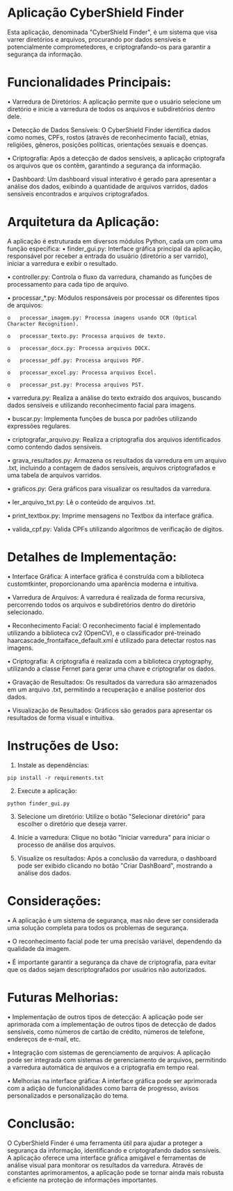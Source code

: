 # Aplicação CyberShield Finder
Esta aplicação, denominada "CyberShield Finder", é um sistema que visa varrer diretórios e arquivos, procurando por dados sensíveis e potencialmente comprometedores, e criptografando-os para garantir a segurança da informação.
    
# Funcionalidades Principais:
•	Varredura de Diretórios: A aplicação permite que o usuário selecione um diretório e inicie a varredura de todos os arquivos e subdiretórios dentro dele.

•	Detecção de Dados Sensíveis: O CyberShield Finder identifica dados como nomes, CPFs, rostos (através de reconhecimento facial), etnias, religiões, gêneros, posições políticas, orientações sexuais e doenças.

•	Criptografia: Após a detecção de dados sensíveis, a aplicação criptografa os arquivos que os contêm, garantindo a segurança da informação.

•	Dashboard: Um dashboard visual interativo é gerado para apresentar a análise dos dados, exibindo a quantidade de arquivos varridos, dados sensíveis encontrados e arquivos criptografados.

# Arquitetura da Aplicação:
A aplicação é estruturada em diversos módulos Python, cada um com uma função específica:
•	finder_gui.py: Interface gráfica principal da aplicação, responsável por receber a entrada do usuário (diretório a ser varrido), iniciar a varredura e exibir o resultado.

•	controller.py: Controla o fluxo da varredura, chamando as funções de processamento para cada tipo de arquivo.

•	processar_*.py: Módulos responsáveis por processar os diferentes tipos de arquivos:

    o	processar_imagem.py: Processa imagens usando OCR (Optical Character Recognition).
    
    o	processar_texto.py: Processa arquivos de texto.
    
    o	processar_docx.py: Processa arquivos DOCX.
    
    o	processar_pdf.py: Processa arquivos PDF.
    
    o	processar_excel.py: Processa arquivos Excel.
    
    o	processar_pst.py: Processa arquivos PST.
    
•	varredura.py: Realiza a análise do texto extraído dos arquivos, buscando dados sensíveis e utilizando reconhecimento facial para imagens.

•	buscar.py: Implementa funções de busca por padrões utilizando expressões regulares.

•	criptografar_arquivo.py: Realiza a criptografia dos arquivos identificados como contendo dados sensíveis.

•	grava_resultados.py: Armazena os resultados da varredura em um arquivo .txt, incluindo a contagem de dados sensíveis, arquivos criptografados e uma tabela de arquivos varridos.

•	graficos.py: Gera gráficos para visualizar os resultados da varredura.

•	ler_arquivo_txt.py: Lê o conteúdo de arquivos .txt.

•	print_textbox.py: Imprime mensagens no Textbox da interface gráfica.

•	valida_cpf.py: Valida CPFs utilizando algoritmos de verificação de dígitos.

    
# Detalhes de Implementação:
•	Interface Gráfica: A interface gráfica é construída com a biblioteca customtkinter, proporcionando uma aparência moderna e intuitiva.

•	Varredura de Arquivos: A varredura é realizada de forma recursiva, percorrendo todos os arquivos e subdiretórios dentro do diretório selecionado.

•	Reconhecimento Facial: O reconhecimento facial é implementado utilizando a biblioteca cv2 (OpenCV), e o classificador pré-treinado haarcascade_frontalface_default.xml é utilizado para detectar rostos nas imagens.

•	Criptografia: A criptografia é realizada com a biblioteca cryptography, utilizando a classe Fernet para gerar uma chave e criptografar os dados.

•	Gravação de Resultados: Os resultados da varredura são armazenados em um arquivo .txt, permitindo a recuperação e análise posterior dos dados.

•	Visualização de Resultados: Gráficos são gerados para apresentar os resultados de forma visual e intuitiva.

    
# Instruções de Uso:
1.	Instale as dependências:
```
pip install -r requirements.txt
```

2.	Execute a aplicação:
```
python finder_gui.py
```

3.	Selecione um diretório: Utilize o botão "Selecionar diretório" para escolher o diretório que deseja varrer.

4.	Inicie a varredura: Clique no botão "Iniciar varredura" para iniciar o processo de análise dos arquivos.

5.	Visualize os resultados: Após a conclusão da varredura, o dashboard pode ser exibido clicando no botão "Criar DashBoard", mostrando a análise dos dados.

# Considerações:
•	A aplicação é um sistema de segurança, mas não deve ser considerada uma solução completa para todos os problemas de segurança.

•	O reconhecimento facial pode ter uma precisão variável, dependendo da qualidade da imagem.

•	É importante garantir a segurança da chave de criptografia, para evitar que os dados sejam descriptografados por usuários não autorizados.
    
# Futuras Melhorias:
•	Implementação de outros tipos de detecção: A aplicação pode ser aprimorada com a implementação de outros tipos de detecção de dados sensíveis, como números de cartão de crédito, números de telefone, endereços de e-mail, etc.

•	Integração com sistemas de gerenciamento de arquivos: A aplicação pode ser integrada com sistemas de gerenciamento de arquivos, permitindo a varredura automática de arquivos e a criptografia em tempo real.

•	Melhorias na interface gráfica: A interface gráfica pode ser aprimorada com a adição de funcionalidades como barra de progresso, avisos personalizados e personalização do tema.
    
# Conclusão:
O CyberShield Finder é uma ferramenta útil para ajudar a proteger a segurança da informação, identificando e criptografando dados sensíveis. A aplicação oferece uma interface gráfica amigável e ferramentas de análise visual para monitorar os resultados da varredura. Através de constantes aprimoramentos, a aplicação pode se tornar ainda mais robusta e eficiente na proteção de informações importantes.

